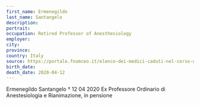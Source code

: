 ```yaml
---
first_name: Ermenegildo
last_name: Santangelo
description: 
portrait: 
occupation: Retired Professor of Anesthesiology
employer: 
city: 
province: 
country: Italy
source: https://portale.fnomceo.it/elenco-dei-medici-caduti-nel-corso-dellepidemia-di-covid-19/
birth_date: 
death_date: 2020-04-12
---
```


Ermenegildo Santangelo † 12 04 2020
Ex Professore Ordinario di Anestesiologia e Rianimazione, in pensione